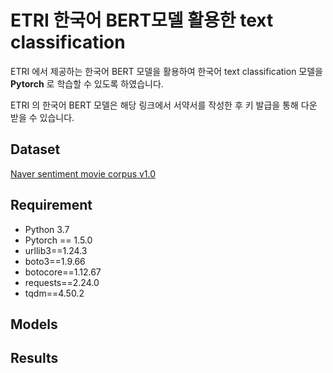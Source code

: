 # ETRI 한국어 BERT모델 활용한 text classification
ETRI 에서 제공하는 한국어 BERT 모델을 활용하여 한국어 text classification 모델을 **Pytorch** 로 학습할 수 있도록 하였습니다. 

ETRI 의 한국어 BERT 모델은 해당 링크에서 서약서를 작성한 후 키 발급을 통해 다운 받을 수 있습니다. 

## Dataset
[Naver sentiment movie corpus v1.0](https://github.com/e9t/nsmc)

## Requirement
- Python 3.7 
- Pytorch == 1.5.0
- urllib3==1.24.3
- boto3==1.9.66
- botocore==1.12.67
- requests==2.24.0
- tqdm==4.50.2

## Models

## Results
